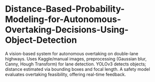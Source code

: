 # Distance-Based-Probability-Modeling-for-Autonomous-Overtaking-Decisions-Using-Object-Detection
A vision-based system for autonomous overtaking on double-lane highways. Uses Kaggle/manual images, preprocessing (Gaussian blur, Canny, Hough Transform) for lane detection. YOLOv3 detects objects; distance estimated via bounding boxes and focal length. A safety model evaluates overtaking feasibility, offering real-time feedback.
